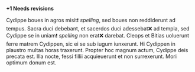 **+1 Needs  revisions**

Cydippe boues in agros misit❗️ *spelling*, sed boues non reddiderunt ad tempus.
Sacra duci debebant, et sacerdos duci adessebat❌ ad templa, sed Cydippe se in uniam❗️ *spelling* non erat❌ darebat.
Cleops et Bitias uoluerunt ferre matrem Cydippen, sic ei se sub iugum iunxerunt.
Hi Cydippen in plaustro multas horas traxerunt.
Propter hoc magnum actum, Cydippe deis precata est.
Illa nocte, fessi fillii acquieuerunt et non surrexerunt.
Mori optimum donum est.
